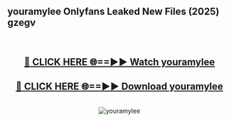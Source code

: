 <h2>youramylee Onlyfans Leaked New Files (2025) gzegv</h2>
<br>
<div align="center">
<h2><a href="https://mediafiles.top/youramylee&ref=git" rel="nofollow">🔴 CLICK HERE 🌐==►► Watch youramylee</a></h2>
<h2><a href="https://mediafiles.top/youramylee&ref=git" rel="nofollow">🔴 CLICK HERE 🌐==►► Download youramylee</a></h2>
<br>
<a href="https://mediafiles.top/youramylee&ref=git" rel="nofollow" data-target="animated-image.originalLink"><img src="https://i.ibb.co.com/xMMVF88/686577567.gif" alt="youramylee" style="max-width: 100%; display: inline-block;" data-target="animated-image.originalImage"></a>
</div>
<br>
<br>